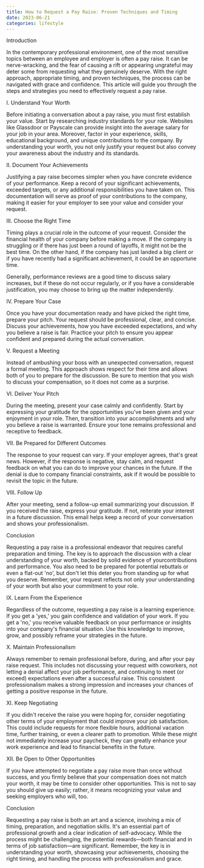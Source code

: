 ```yaml
---
title: How to Request a Pay Raise: Proven Techniques and Timing
date: 2023-06-21
categories: lifestyle
---
```



Introduction

In the contemporary professional environment, one of the most sensitive topics between an employee and employer is often a pay raise. It can be nerve-wracking, and the fear of causing a rift or appearing ungrateful may deter some from requesting what they genuinely deserve. With the right approach, appropriate timing, and proven techniques, the process can be navigated with grace and confidence. This article will guide you through the steps and strategies you need to effectively request a pay raise.

I. Understand Your Worth

Before initiating a conversation about a pay raise, you must first establish your value. Start by researching industry standards for your role. Websites like Glassdoor or Payscale can provide insight into the average salary for your job in your area. Moreover, factor in your experience, skills, educational background, and unique contributions to the company. By understanding your worth, you not only justify your request but also convey your awareness about the industry and its standards.

II. Document Your Achievements

Justifying a pay raise becomes simpler when you have concrete evidence of your performance. Keep a record of your significant achievements, exceeded targets, or any additional responsibilities you have taken on. This documentation will serve as proof of your contributions to the company, making it easier for your employer to see your value and consider your request.

III. Choose the Right Time

Timing plays a crucial role in the outcome of your request. Consider the financial health of your company before making a move. If the company is struggling or if there has just been a round of layoffs, it might not be the best time. On the other hand, if the company has just landed a big client or if you have recently had a significant achievement, it could be an opportune time.

Generally, performance reviews are a good time to discuss salary increases, but if these do not occur regularly, or if you have a considerable justification, you may choose to bring up the matter independently.

IV. Prepare Your Case

Once you have your documentation ready and have picked the right time, prepare your pitch. Your request should be professional, clear, and concise. Discuss your achievements, how you have exceeded expectations, and why you believe a raise is fair. Practice your pitch to ensure you appear confident and prepared during the actual conversation.

V. Request a Meeting

Instead of ambushing your boss with an unexpected conversation, request a formal meeting. This approach shows respect for their time and allows both of you to prepare for the discussion. Be sure to mention that you wish to discuss your compensation, so it does not come as a surprise.

VI. Deliver Your Pitch

During the meeting, present your case calmly and confidently. Start by expressing your gratitude for the opportunities you've been given and your enjoyment in your role. Then, transition into your accomplishments and why you believe a raise is warranted. Ensure your tone remains professional and receptive to feedback.

VII. Be Prepared for Different Outcomes

The response to your request can vary. If your employer agrees, that's great news. However, if the response is negative, stay calm, and request feedback on what you can do to improve your chances in the future. If the denial is due to company financial constraints, ask if it would be possible to revisit the topic in the future.

VIII. Follow Up

After your meeting, send a follow-up email summarizing your discussion. If you received the raise, express your gratitude. If not, reiterate your interest in a future discussion. This email helps keep a record of your conversation and shows your professionalism.

Conclusion

Requesting a pay raise is a professional endeavor that requires careful preparation and timing. The key is to approach the discussion with a clear understanding of your worth, backed by solid evidence of yourcontributions and performance. You also need to be prepared for potential rebuttals or even a flat-out 'no', but don't let this deter you from standing up for what you deserve. Remember, your request reflects not only your understanding of your worth but also your commitment to your role.

IX. Learn From the Experience

Regardless of the outcome, requesting a pay raise is a learning experience. If you get a 'yes,' you gain confidence and validation of your work. If you get a 'no,' you receive valuable feedback on your performance or insights into your company's financial situation. Use this knowledge to improve, grow, and possibly reframe your strategies in the future.

X. Maintain Professionalism

Always remember to remain professional before, during, and after your pay raise request. This includes not discussing your request with coworkers, not letting a denial affect your job performance, and continuing to meet (or exceed) expectations even after a successful raise. This consistent professionalism makes a strong impression and increases your chances of getting a positive response in the future.

XI. Keep Negotiating

If you didn't receive the raise you were hoping for, consider negotiating other terms of your employment that could improve your job satisfaction. This could include requests for more flexible hours, additional vacation time, further training, or even a clearer path to promotion. While these might not immediately increase your paycheck, they can greatly enhance your work experience and lead to financial benefits in the future.

XII. Be Open to Other Opportunities

If you have attempted to negotiate a pay raise more than once without success, and you firmly believe that your compensation does not match your worth, it may be time to consider other opportunities. This is not to say you should give up easily; rather, it means recognizing your value and seeking employers who will, too.

Conclusion

Requesting a pay raise is both an art and a science, involving a mix of timing, preparation, and negotiation skills. It's an essential part of professional growth and a clear indication of self-advocacy. While the process might be challenging, the potential rewards—both financial and in terms of job satisfaction—are significant. Remember, the key is in understanding your worth, showcasing your achievements, choosing the right timing, and handling the process with professionalism and grace.